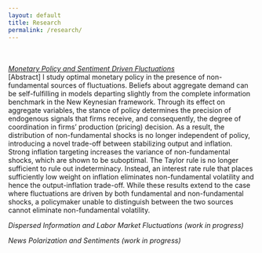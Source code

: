 ```yaml
---
layout: default
title: Research
permalink: /research/
---
```

<br><br>
*[Monetary Policy and Sentiment Driven Fluctuations](https://www.dropbox.com/s/5rvnyvueayzcxub/ChanJ_JMP.pdf?dl=0)* <br>
[Abstract] I study optimal monetary policy in the presence of non-fundamental sources of fluctuations. Beliefs about aggregate demand can be self-fulfilling in models departing slightly from the complete information benchmark in the New Keynesian framework. Through its effect on aggregate variables, the stance of policy determines the precision of endogenous signals that firms receive, and consequently, the degree of coordination in firms’ production (pricing) decision. As a result, the distribution of non-fundamental shocks is no longer independent of policy, introducing a novel trade-off between stabilizing output and inflation. Strong inflation targeting increases the variance of non-fundamental shocks, which are shown to be suboptimal. The Taylor rule is no longer sufficient to rule out indeterminacy. Instead, an interest rate rule that places sufficiently low weight on inflation eliminates non-fundamental volatility and hence the output-inflation trade-off. While these results extend to the case where fluctuations are driven by both fundamental and non-fundamental shocks, a policymaker unable to distinguish between the two sources cannot eliminate non-fundamental volatility.

*Dispersed Information and Labor Market Fluctuations (work in progress)*

*News Polarization and Sentiments (work in progress)*

<br><br>
